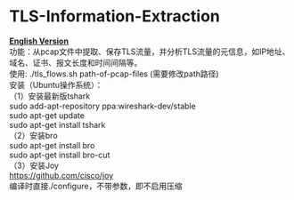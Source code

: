 # TLS-Information-Extraction
[**English Version**](https://github.com/HeGaofeng/TLS-Information-Extraction/blob/master/README-English.md)  
功能：从pcap文件中提取、保存TLS流量，并分析TLS流量的元信息，如IP地址、域名、证书、报文长度和时间间隔等。  
使用: ./tls_flows.sh path-of-pcap-files  (需要修改path路径)  
安装（Ubuntu操作系统）：  
（1）安装最新版tshark  
sudo add-apt-repository ppa:wireshark-dev/stable  
sudo apt-get update  
sudo apt-get install tshark  
（2）安装bro  
sudo apt-get install bro  
sudo apt-get install bro-cut  
（3）安装Joy  
https://github.com/cisco/joy  
编译时直接./configure，不带参数，即不启用压缩
